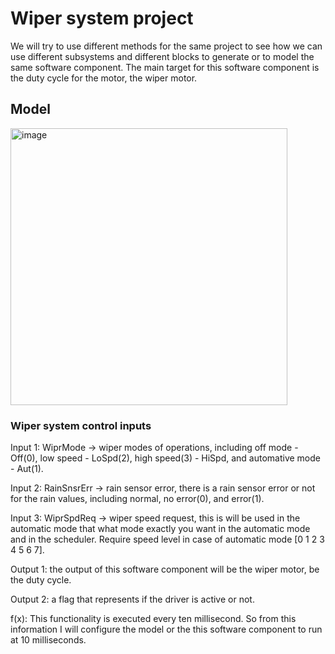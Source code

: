 # Wiper system project
We will try to use different methods for the same project to see how we can use different subsystems and different blocks to generate or to model the same software component. The main target for this software component is the duty cycle for the motor, the wiper motor.

## Model

<img width="443" alt="image" src="https://github.com/user-attachments/assets/dad30621-4aea-45cc-87ca-b9c5f57f7c90">

### Wiper system control inputs

Input 1: WiprMode -> wiper modes of operations, including off mode - Off(0), low speed - LoSpd(2), high speed(3) - HiSpd, and automative mode - Aut(1).

Input 2: RainSnsrErr -> rain sensor error, there is a rain sensor error or not for the rain values, including normal, no error(0), and error(1).

Input 3: WiprSpdReq -> wiper speed request, this is will be used in the automatic mode that what mode exactly you want in the automatic mode and in the scheduler. Require speed level in case of automatic mode [0 1 2 3 4 5 6 7].

Output 1: the output of this software component will be the wiper motor, be the duty cycle.

Output 2: a flag that represents if the driver is active or not.

f(x): This functionality is executed every ten millisecond. So from this information I will configure the model or the this software component to run at 10 milliseconds.


